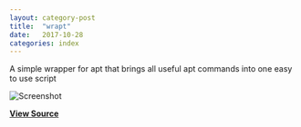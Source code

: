 ```yaml
---
layout: category-post
title:  "wrapt"
date:   2017-10-28
categories: index
---
```


A simple wrapper for apt that brings all useful apt commands into one easy to use script

![Screenshot](https://raw.githubusercontent.com/simoniz0r/wrapt/master/Screenshot.png)

**[View Source](https://github.com/simoniz0r/wrapt)**
